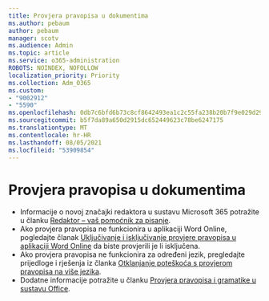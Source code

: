 ```yaml
---
title: Provjera pravopisa u dokumentima
ms.author: pebaum
author: pebaum
manager: scotv
ms.audience: Admin
ms.topic: article
ms.service: o365-administration
ROBOTS: NOINDEX, NOFOLLOW
localization_priority: Priority
ms.collection: Adm_O365
ms.custom:
- "9002912"
- "5590"
ms.openlocfilehash: 0db7c6bfd6b73c8cf8642493ea1c2c55fa238b20b7f9e029d290339b9b30c126
ms.sourcegitcommit: b5f7da89a650d2915dc652449623c78be6247175
ms.translationtype: MT
ms.contentlocale: hr-HR
ms.lasthandoff: 08/05/2021
ms.locfileid: "53909854"
---
```

# <a name="spell-check-documents"></a>Provjera pravopisa u dokumentima

- Informacije o novoj značajki redaktora u sustavu Microsoft 365 potražite u članku [Redaktor – vaš pomoćnik za pisanje](https://support.office.com/article/microsoft-editor-checks-grammar-and-more-in-documents-mail-and-the-web-91ecbe1b-d021-4e9e-a82e-abc4cd7163d7).
- Ako provjera pravopisa ne funkcionira u aplikaciji Word Online, pogledajte članak [Uključivanje i isključivanje provjere pravopisa u aplikaciji Word Online](https://support.office.com/article/Turn-spell-check-on-or-off-in-Word-Online-fe0b5644-10e6-4e61-b661-441bff362a84) da biste provjerili je li isključena.
- Ako provjera pravopisa ne funkcionira za određeni jezik, pregledajte prijedloge i rješenja iz članka [Otklanjanje poteškoća s provjerom pravopisa na više jezika](https://support.office.com/article/troubleshoot-checking-spelling-and-grammar-in-multiple-languages-b887ad70-b15a-43f4-89bb-a41d18026e20).
- Dodatne informacije potražite u članku [Provjera pravopisa i gramatike u sustavu Office](https://support.office.com/article/check-spelling-and-grammar-in-office-5cdeced7-d81d-47de-9096-efd0ee909227).
